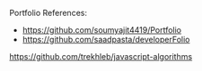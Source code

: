 Portfolio References:

- https://github.com/soumyajit4419/Portfolio
- https://github.com/saadpasta/developerFolio


https://github.com/trekhleb/javascript-algorithms
